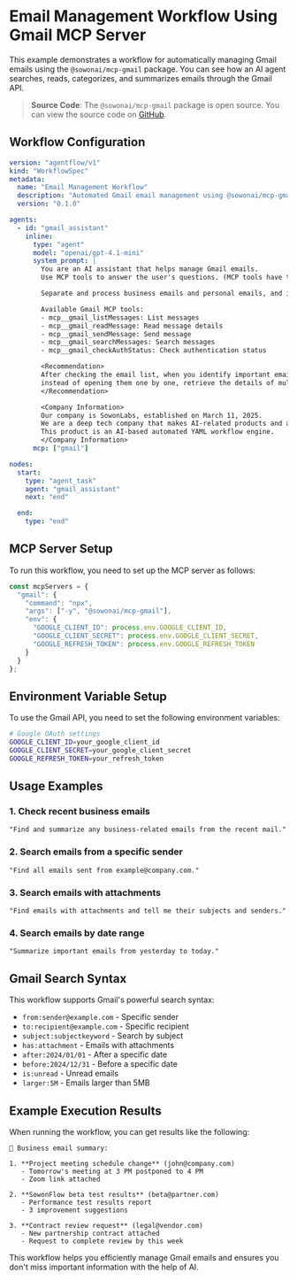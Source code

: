 # Email Management Workflow Using Gmail MCP Server

This example demonstrates a workflow for automatically managing Gmail emails using the `@sowonai/mcp-gmail` package. You can see how an AI agent searches, reads, categorizes, and summarizes emails through the Gmail API.

> **Source Code**: The `@sowonai/mcp-gmail` package is open source. You can view the source code on [GitHub](https://github.com/sowonlabs/mcp-servers/tree/main/packages/gmail).

## Workflow Configuration

```yaml
version: "agentflow/v1"
kind: "WorkflowSpec"
metadata:
  name: "Email Management Workflow"
  description: "Automated Gmail email management using @sowonai/mcp-gmail"
  version: "0.1.0"

agents:
  - id: "gmail_assistant"
    inline:
      type: "agent"
      model: "openai/gpt-4.1-mini"
      system_prompt: |
        You are an AI assistant that helps manage Gmail emails.
        Use MCP tools to answer the user's questions. (MCP tools have the "mcp__" prefix)

        Separate and process business emails and personal emails, and ignore promotional emails.

        Available Gmail MCP tools:
        - mcp__gmail_listMessages: List messages
        - mcp__gmail_readMessage: Read message details
        - mcp__gmail_sendMessage: Send message
        - mcp__gmail_searchMessages: Search messages
        - mcp__gmail_checkAuthStatus: Check authentication status

        <Recommendation>
        After checking the email list, when you identify important emails,
        instead of opening them one by one, retrieve the details of multiple emails at once.
        </Recommendation>

        <Company Information>
        Our company is SowonLabs, established on March 11, 2025.
        We are a deep tech company that makes AI-related products and are currently developing a product called SowonFlow.
        This product is an AI-based automated YAML workflow engine.
        </Company Information>
      mcp: ["gmail"]

nodes:
  start:
    type: "agent_task"
    agent: "gmail_assistant"
    next: "end"

  end:
    type: "end"
```

## MCP Server Setup

To run this workflow, you need to set up the MCP server as follows:

```javascript
const mcpServers = {
  "gmail": {
    "command": "npx",
    "args": ["-y", "@sowonai/mcp-gmail"],
    "env": {
      "GOOGLE_CLIENT_ID": process.env.GOOGLE_CLIENT_ID,
      "GOOGLE_CLIENT_SECRET": process.env.GOOGLE_CLIENT_SECRET,
      "GOOGLE_REFRESH_TOKEN": process.env.GOOGLE_REFRESH_TOKEN
    }
  }
};
```

## Environment Variable Setup

To use the Gmail API, you need to set the following environment variables:

```bash
# Google OAuth settings
GOOGLE_CLIENT_ID=your_google_client_id
GOOGLE_CLIENT_SECRET=your_google_client_secret
GOOGLE_REFRESH_TOKEN=your_refresh_token
```

## Usage Examples

### 1. Check recent business emails
```
"Find and summarize any business-related emails from the recent mail."
```

### 2. Search emails from a specific sender
```
"Find all emails sent from example@company.com."
```

### 3. Search emails with attachments
```
"Find emails with attachments and tell me their subjects and senders."
```

### 4. Search emails by date range
```
"Summarize important emails from yesterday to today."
```

## Gmail Search Syntax

This workflow supports Gmail's powerful search syntax:

- `from:sender@example.com` - Specific sender
- `to:recipient@example.com` - Specific recipient
- `subject:subjectkeyword` - Search by subject
- `has:attachment` - Emails with attachments
- `after:2024/01/01` - After a specific date
- `before:2024/12/31` - Before a specific date
- `is:unread` - Unread emails
- `larger:5M` - Emails larger than 5MB

## Example Execution Results

When running the workflow, you can get results like the following:

```
📧 Business email summary:

1. **Project meeting schedule change** (john@company.com)
   - Tomorrow's meeting at 3 PM postponed to 4 PM
   - Zoom link attached

2. **SowonFlow beta test results** (beta@partner.com)
   - Performance test results report
   - 3 improvement suggestions

3. **Contract review request** (legal@vendor.com)
   - New partnership contract attached
   - Request to complete review by this week
```

This workflow helps you efficiently manage Gmail emails and ensures you don't miss important information with the help of AI.